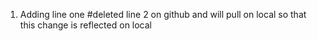 1. Adding line one
#deleted line 2 on github and will pull on local so that this change is reflected on local
